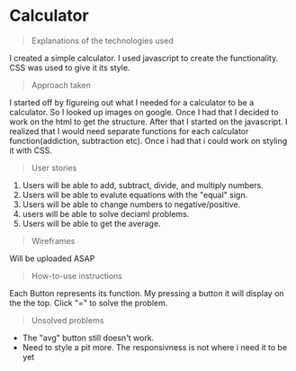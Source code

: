 # Calculator

> Explanations of the technologies used

I created a simple calculator. I used javascript to create the functionality. CSS was used to give it its style.

> Approach taken

I started off by figureing out what I needed for a calculator to be a calculator. So I looked up images on google. Once I had that I decided to work on the html to get the structure. After that I started on the javascript. I realized that I would need separate functions for each calculator function(addiction, subtraction etc). Once i had that i could work on styling it with CSS.

> User stories

1. Users will be able to add, subtract, divide, and multiply numbers.
2. Users will be able to evalute equations with the "equal" sign.
3. Users will be able to change numbers to negative/positive.
4. users will be able to solve deciaml problems.
5. Users will be able to get the average. 

> Wireframes

Will be uploaded ASAP

> How-to-use instructions

Each Button represents its function. My pressing a button it will display on the the top. Click "=" to solve the problem.

> Unsolved problems

- The "avg" button still doesn't work.
- Need to style a pit more. The responsivness is not where i need it to be yet